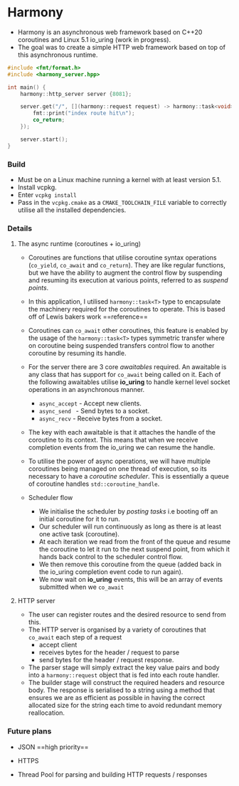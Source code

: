 # Harmony

- Harmony is an asynchronous web framework based on C++20 coroutines and Linux 5.1 io_uring (work in progress).
- The goal was to create a simple HTTP web framework based on top of this asynchronous runtime.

```cpp
#include <fmt/format.h>
#include <harmony_server.hpp>

int main() {
    harmony::http_server server {8081};

    server.get("/", [](harmony::request request) -> harmony::task<void> {
        fmt::print("index route hit\n");
        co_return;
    });

    server.start();
}
```

### Build

- Must be on a Linux machine running a kernel with at least version 5.1.
- Install vcpkg.
- Enter `vcpkg install` 
- Pass in the `vcpkg.cmake` as a `CMAKE_TOOLCHAIN_FILE` variable to correctly utilise all the installed dependencies.

### Details

1. The async runtime (coroutines + io_uring) 

   - Coroutines are functions that utilise coroutine syntax operations (`co_yield`, `co_await` and `co_return`). They are like regular functions, but we have the ability to augment the control flow by suspending and resuming its execution at various points, referred to as *suspend points*.
   - In this application, I utilised `harmony::task<T>` type to encapsulate the machinery required for the coroutines to operate. This is based off of Lewis bakers work ==reference== 
   - Coroutines can `co_await` other coroutines, this feature is enabled by the usage of the `harmony::task<T>` types symmetric transfer where on coroutine being suspended transfers control flow to another coroutine by resuming its handle.
   - For the server there are 3 core *awaitables* required. An awaitable is any class that has support for `co_await` being called on it. Each of the following awaitables utilise **io_uring** to handle kernel level socket operations in an asynchronous manner.

     - `async_accept` - Accept new clients.
     - `async_send ` - Send bytes to a socket.
     - `async_recv`  - Receive bytes from a socket.
   - The key with each awaitable is that it attaches the handle of the coroutine to its context. This means that when we receive completion events from the io_uring we can resume the handle.
   - To utilise the power of async operations, we will have multiple coroutines being managed on one thread of execution, so its necessary to have a *coroutine scheduler*. This is essentially a queue of coroutine handles `std::coroutine_handle`.
   - Scheduler flow
     - We initialise the scheduler by *posting tasks* i.e booting off an initial coroutine for it to run.
     - Our scheduler will run continuously as long as there is at least one active task (coroutine). 
     - At each iteration we read from the front of the queue and resume the coroutine to let it run to the next suspend point, from which it hands back control to the scheduler control flow. 
     - We then remove this coroutine from the queue (added back in the io_uring completion event code to run again).
     - We now wait on **io_uring** events, this will be an array of events submitted when we `co_await` 
2. HTTP server
   - The user can register routes and the desired resource to send from this.
   - The HTTP server is organised by a variety of coroutines that `co_await` each step of a request
     - accept client
     - receives bytes for the header / request to parse
     - send bytes for the header / request response.
   - The parser stage will simply extract the key value pairs and body into a `harmony::request` object that is fed into each route handler.
   - The builder stage will construct the required headers and resource body. The response is serialised to a string using a method that ensures we are as efficient as possible in having the correct allocated size for the string each time to avoid redundant memory reallocation.

### Future plans

- JSON ==high priority== 

- HTTPS
- Thread Pool for parsing and building HTTP requests / responses

